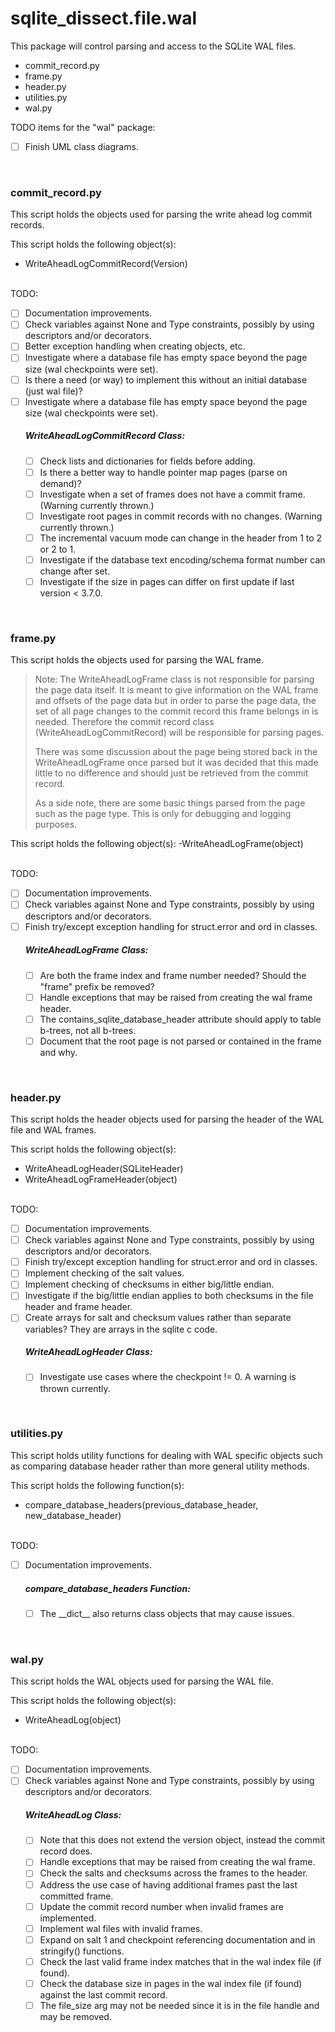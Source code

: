 
# sqlite_dissect.file.wal

This package will control parsing and access to the SQLite WAL files.

- commit_record.py
- frame.py
- header.py
- utilities.py
- wal.py

TODO items for the "wal" package:

- [ ] Finish UML class diagrams.

<br>

### commit_record.py
This script holds the objects used for parsing the write ahead log commit records.

This script holds the following object(s):
- WriteAheadLogCommitRecord(Version)
<br><br>

TODO:
- [ ] Documentation improvements.
- [ ] Check variables against None and Type constraints, possibly by using descriptors and/or decorators.
- [ ] Better exception handling when creating objects, etc.
- [ ] Investigate where a database file has empty space beyond the page size (wal checkpoints were set).
- [ ] Is there a need (or way) to implement this without an initial database (just wal file)?
- [ ] Investigate where a database file has empty space beyond the page size (wal checkpoints were set).
    ##### WriteAheadLogCommitRecord Class:
    - [ ] Check lists and dictionaries for fields before adding.
    - [ ] Is there a better way to handle pointer map pages (parse on demand)?
    - [ ] Investigate when a set of frames does not have a commit frame.  (Warning currently thrown.)
    - [ ] Investigate root pages in commit records with no changes.  (Warning currently thrown.)
    - [ ] The incremental vacuum mode can change in the header from 1 to 2 or 2 to 1.
    - [ ] Investigate if the database text encoding/schema format number can change after set.
    - [ ] Investigate if the size in pages can differ on first update if last version < 3.7.0.

<br>

### frame.py
This script holds the objects used for parsing the WAL frame.

> Note:  The WriteAheadLogFrame class is not responsible for parsing the page data itself.  It is meant to give
> information on the WAL frame and offsets of the page data but in order to parse the page data, the set of all
> page changes to the commit record this frame belongs in is needed.  Therefore the commit record class
> (WriteAheadLogCommitRecord) will be responsible for parsing pages.
>
> There was some discussion about the page being stored back in the WriteAheadLogFrame once parsed but it was
> decided that this made little to no difference and should just be retrieved from the commit record.
>
> As a side note, there are some basic things parsed from the page such as the page type.  This is only for
> debugging and logging purposes.

This script holds the following object(s):
-WriteAheadLogFrame(object)
<br><br>

TODO:
- [ ] Documentation improvements.
- [ ] Check variables against None and Type constraints, possibly by using descriptors and/or decorators.
- [ ] Finish try/except exception handling for struct.error and ord in classes.
    ##### WriteAheadLogFrame Class:
    - [ ] Are both the frame index and frame number needed?  Should the "frame" prefix be removed?
    - [ ] Handle exceptions that may be raised from creating the wal frame header.
    - [ ] The contains_sqlite_database_header attribute should apply to table b-trees, not all b-trees.
    - [ ] Document that the root page is not parsed or contained in the frame and why.

<br>

### header.py
This script holds the header objects used for parsing the header of the WAL file and WAL frames.

This script holds the following object(s):
- WriteAheadLogHeader(SQLiteHeader)
- WriteAheadLogFrameHeader(object)
<br><br>

TODO:
- [ ] Documentation improvements.
- [ ] Check variables against None and Type constraints, possibly by using descriptors and/or decorators.
- [ ] Finish try/except exception handling for struct.error and ord in classes.
- [ ] Implement checking of the salt values.
- [ ] Implement checking of checksums in either big/little endian.
- [ ] Investigate if the big/little endian applies to both checksums in the file header and frame header.
- [ ] Create arrays for salt and checksum values rather than separate variables?  They are arrays in the sqlite c code.
    ##### WriteAheadLogHeader Class:
    - [ ] Investigate use cases where the checkpoint != 0.  A warning is thrown currently.

<br>

### utilities.py
This script holds utility functions for dealing with WAL specific objects such as comparing database header rather
than more general utility methods.

This script holds the following function(s):
- compare_database_headers(previous_database_header, new_database_header)
<br><br>

TODO:
- [ ] Documentation improvements.
    ##### compare_database_headers Function:
    - [ ] The \_\_dict\_\_ also returns class objects that may cause issues.

<br>

### wal.py
This script holds the WAL objects used for parsing the WAL file.

This script holds the following object(s):
- WriteAheadLog(object)
<br><br>

TODO:
- [ ] Documentation improvements.
- [ ] Check variables against None and Type constraints, possibly by using descriptors and/or decorators.
    ##### WriteAheadLog Class:
    - [ ] Note that this does not extend the version object, instead the commit record does.
    - [ ] Handle exceptions that may be raised from creating the wal frame.
    - [ ] Check the salts and checksums across the frames to the header.
    - [ ] Address the use case of having additional frames past the last committed frame.
    - [ ] Update the commit record number when invalid frames are implemented.
    - [ ] Implement wal files with invalid frames.
    - [ ] Expand on salt 1 and checkpoint referencing documentation and in stringify() functions.
    - [ ] Check the last valid frame index matches that in the wal index file (if found).
    - [ ] Check the database size in pages in the wal index file (if found) against the last commit record.
    - [ ] The file_size arg may not be needed since it is in the file handle and may be removed.
